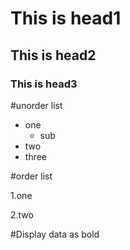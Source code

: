 # This is head1
## This is head2
### This is head3

#unorder list
* one
    * sub
* two
* three

#order list

1.one

2.two

#Display data as bold

